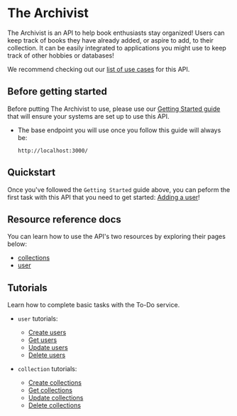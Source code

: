 

# The Archivist

The Archivist is an API to help book enthusiasts stay organized! Users can keep track of books they have already added, or aspire to add, to their collection. It can be easily integrated to applications you might use to keep track of other hobbies or databases!

We recommend checking out our [list of use cases](./Tutorials/use-cases.md) for this API.

## Before getting started

Before putting The Archivist to use, please use our [Getting Started guide](./Tutorials/getting-started.md) that will ensure your systems are set up to use this API.

* The base endpoint you will use once you follow this guide will always be:

  ``` shell
  http://localhost:3000/
  ```

## Quickstart
Once you've followed the `Getting Started` guide above, you can peform the first task with this API that you need to get started: [Adding a user](./Resources/CRUD-topics/add-users.md)!

## Resource reference docs
You can learn how to use the API's two resources by exploring their pages below:

* [collections](./Resources/collections.md)
* [user](./Resources/user.md)

## Tutorials

Learn how to complete basic tasks with the To-Do service.  

* `user` tutorials:
  * [Create users](./Resources/CRUD-topics/add-users.md)
  * [Get users](./Resources/CRUD-topics/get-users.md)
  * [Update users](./Resources/CRUD-topics/update-users.md)
  * [Delete users](./Resources/CRUD-topics/delete-users.md)
 
* `collection` tutorials:
  * [Create collections](./Resources/CRUD-topics/add-collections.md)
  * [Get collections](./Resources/CRUD-topics/get-collections.md)
  * [Update collections](./Resources/CRUD-topics/update-collections.md)
  * [Delete collections](./Resources/CRUD-topics/delete-collections.md)
